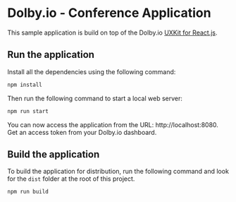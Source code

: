 # Dolby.io - Conference Application

This sample application is build on top of the Dolby.io [UXKit for React.js](https://github.com/voxeet/voxeet-uxkit-react).

## Run the application

Install all the dependencies using the following command:

```bash
npm install
```

Then run the following command to start a local web server:

```bash
npm run start
```

You can now access the application from the URL: http://localhost:8080. Get an access token from your Dolby.io dashboard.

## Build the application

To build the application for distribution, run the following command and look for the `dist` folder at the root of this project.

```bash
npm run build
```
